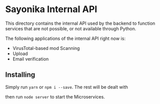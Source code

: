 # Sayonika Internal API

This directory contains the internal API used by the backend to function services that are not possible,
or not available through Python.

The following applications of the internal API right now is:

- VirusTotal-based mod Scanning
- Upload
- Email verification

## Installing

Simply run `yarn` or `npm i --save`. The rest will be dealt with

then run `node server` to start the Microservices.